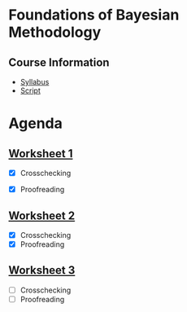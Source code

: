 # Foundations of Bayesian Methodology

## Course Information

* [Syllabus](Info/syllabus_STA421_FBM_FS22.pdf)
* [Script](Script/script_fbm2022_chapters_1-3.pdf)



# Agenda

## [Worksheet 1](./01WorkSheet/01worksheet)

- [x] Crosschecking

- [x] Proofreading

## [Worksheet 2](./02WorkSheet/02worksheet)

- [x] Crosschecking
- [x] Proofreading

## [Worksheet 3](./03WorkSheet/03worksheet)

* [ ] Crosschecking
* [ ] Proofreading

